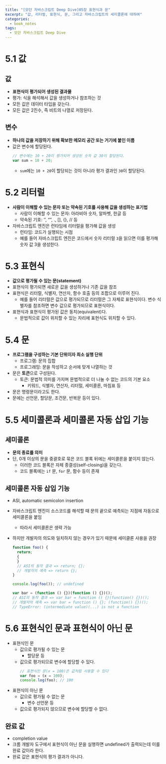 ```yaml
---
title: "[모던 자바스크립트 Deep Dive]05장 표현식과 문"
excerpt: "값, 리터럴, 표현식, 문, 그리고 자바스크립트의 세미콜론에 대하여"
categories:
  - book_notes
tags:
  - 모던 자바스크립트 Deep Dive
---
```


# 5.1 값

## 값

- **표현식이 평가되어 생성된 결과물**
- 평가: 식을 해석해서 값을 생성하거나 참조하는 것
- 모든 값은 데이터 타입을 갖는다.
- 모든 값은 2진수, 즉 비트의 나열로 저장된다.

## 변수

- **하나의 값을 저장하기 위해 확보한 메모리 공간 또는 거기에 붙인 이름**
- 값은 변수에 할당된다.
  ```jsx
  // 변수에는 10 + 20이 평가되어 생성된 숫자 값 30이 할당된다.
  var sum = 10 + 20;
  ```
  - `sum`에는 `10 + 20`이 할당되는 것이 아니라 평가 결과인 `30`이 할당된다.

# 5.2 리터럴

- **사람이 이해할 수 있는 문자 또는 약속된 기호를 사용해 값을 생성하는 표기법**
  - 사람이 이해할 수 있는 문자: 아라비아 숫자, 알파벳, 한글 등
  - 약속된 기호: ‘’, “”, ., [], {}, // 등
- 자바스크립트 엔진은 런타임에 리터럴을 평가해 값을 생성
  - 런타임: 코드가 실행되는 시점
  - 예를 들어 자바스크립트 엔진은 코드에서 숫자 리터럴 `3`을 읽으면 이를 평가해 숫자 값 3을 생성한다.

# 5.3 표현식

- **값으로 평가될 수 있는 문(statement)**
- 표현식이 평가되면 새로운 값을 생성하거나 기존 값을 참조
- 표현식은 리터럴, 식별자, 연산자, 함수 호출 등의 조합으로 이루어 진다.
  - 예를 들어 리터럴은 값으로 평가되므로 리터럴은 그 자체로 표현식이다. 변수 식별자를 참조하면 변수 값으로 평가되므로 표현식이다.
- 표현식과 표현식이 평가된 값은 동치(equivalent)다.
  - 문법적으로 값이 위치할 수 있는 자리에 표현식도 위치할 수 있다.

# 5.4 문

- **프로그램을 구성하는 기본 단위이자 최소 실행 단위**
  - 프로그램: 문의 집합
  - 프로그래밍: 문을 작성하고 순서에 맞게 나열하는 것
- 문은 **토큰**으로 구성된다.
  - 토큰: 문법적 의미를 가지며 문법적으로 더 나눌 수 없는 코드의 기본 요소
    - 키워드, 식별자, 연산자, 리터럴, 세미콜론, 마침표 등
- 문은 명령문이라고도 한다.
- 문에는 선언문, 할당문, 조건문, 반복문 등이 있다.

# 5.5 세미콜론과 세미콜론 자동 삽입 기능

## 세미콜론

- **문의 종료를 의미**
- 단, 0개 이상의 문을 중괄호로 묶은 코드 블록 뒤에는 세미콜론을 붙이지 않는다.
  - 이러한 코드 블록은 자체 종결성(self-closing)을 갖는다.
  - 코드 블록에는 `if` 문, `for` 문, 함수 등이 존재

## 세미콜론 자동 삽입 기능

- ASI, automatic semicolon insertion
- 자바스크립트 엔진이 소스코드를 해석할 때 문의 끝으로 예측되는 지점에 자동으로 세미콜론을 붙임
  - 따라서 세미콜론은 생략 가능
- 하지만 개발자의 의도와 일치하지 않는 경우가 있기 때문에 세미클론 사용을 권장

  ```jsx
  function foo() {
    return;
    {
    }
    // ASI의 동작 결과 => return; {};
    // 개발자의 예측 => return {};
  }

  console.log(foo()); // undefined

  var bar = (function () {})(function () {})();
  // ASI의 동작 결과 => var bar = function () {}(function() {})();
  // 개발자의 예측 => var bar = function () {}; (function() {})();
  // TypeError: (intermediate value)(...) is not a function
  ```

# 5.6 표현식인 문과 표현식이 아닌 문

- 표현식인 문
  - 값으로 평가될 수 있는 문
    - 할당문 등
  - 값으로 평가되므로 변수에 할당할 수 있다.
    ```jsx
    // 표현식인 문(x = 100)은 값처럼 사용할 수 있다
    var foo = (x = 100);
    console.log(foo); // 100
    ```
- 표현식이 아닌 문
  - 값으로 평가될 수 없는 문
    - 변수 선언문 등
  - 값으로 평가되지 않으므로 변수에 할당할 수 없다.

## 완료 값

- completion value
- 크롬 개발자 도구에서 표현식이 아닌 문을 실행하면 undefined가 출력되는데 이를 완료 값이라 한다.
- 완료 값은 표현식의 평가 결과가 아니다.
